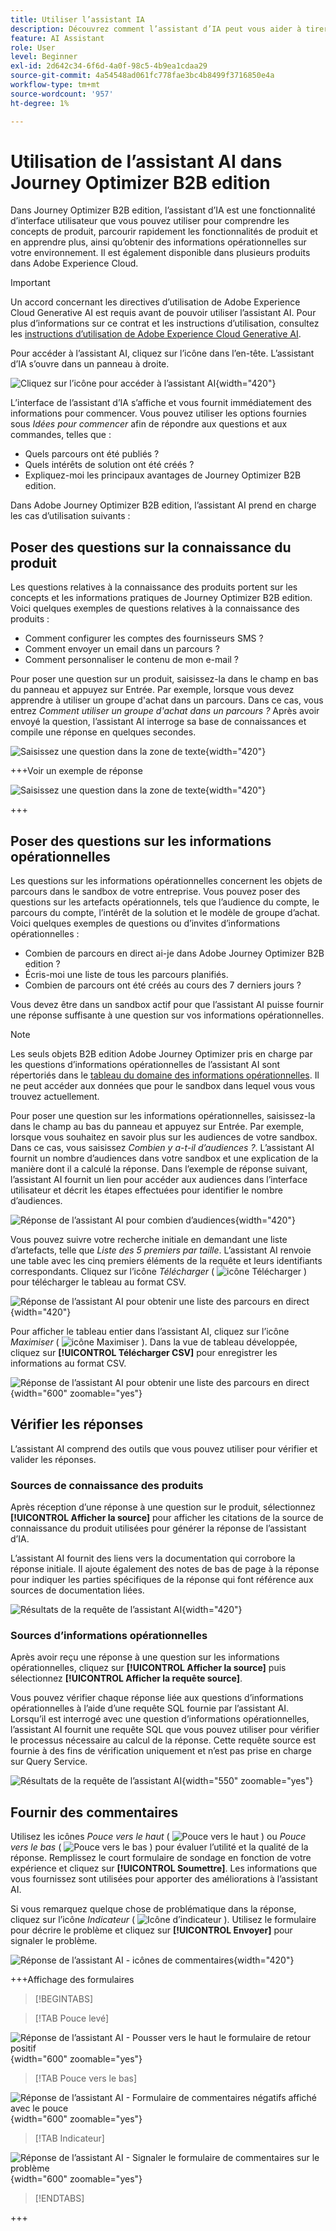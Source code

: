 ```yaml
---
title: Utiliser l’assistant IA
description: Découvrez comment l’assistant d’IA peut vous aider à tirer le meilleur parti des fonctionnalités de Journey Optimizer B2B edition.
feature: AI Assistant
role: User
level: Beginner
exl-id: 2d642c34-6f6d-4a0f-98c5-4b9ea1cdaa29
source-git-commit: 4a54548ad061fc778fae3bc4b8499f3716850e4a
workflow-type: tm+mt
source-wordcount: '957'
ht-degree: 1%

---
```


# Utilisation de l’assistant AI dans Journey Optimizer B2B edition

Dans Journey Optimizer B2B edition, l’assistant d’IA est une fonctionnalité d’interface utilisateur que vous pouvez utiliser pour comprendre les concepts de produit, parcourir rapidement les fonctionnalités de produit et en apprendre plus, ainsi qu’obtenir des informations opérationnelles sur votre environnement. Il est également disponible dans plusieurs produits dans Adobe Experience Cloud.

>[!IMPORTANT]
>
>Un accord concernant les directives d’utilisation de Adobe Experience Cloud Generative AI est requis avant de pouvoir utiliser l’assistant AI. Pour plus d’informations sur ce contrat et les instructions d’utilisation, consultez les [instructions d’utilisation de Adobe Experience Cloud Generative AI](https://www.adobe.com/legal/licenses-terms/adobe-dx-gen-ai-user-guidelines.html).

Pour accéder à l’assistant AI, cliquez sur l’icône dans l’en-tête. L’assistant d’IA s’ouvre dans un panneau à droite.

![Cliquez sur l’icône pour accéder à l’assistant AI](./assets/ai-assistant-icon-displayed.png){width="420"}

L’interface de l’assistant d’IA s’affiche et vous fournit immédiatement des informations pour commencer. Vous pouvez utiliser les options fournies sous _Idées pour commencer_ afin de répondre aux questions et aux commandes, telles que :

* Quels parcours ont été publiés ?
* Quels intérêts de solution ont été créés ?
* Expliquez-moi les principaux avantages de Journey Optimizer B2B edition.

Dans Adobe Journey Optimizer B2B edition, l’assistant AI prend en charge les cas d’utilisation suivants :

## Poser des questions sur la connaissance du produit

Les questions relatives à la connaissance des produits portent sur les concepts et les informations pratiques de Journey Optimizer B2B edition. Voici quelques exemples de questions relatives à la connaissance des produits :

* Comment configurer les comptes des fournisseurs SMS ?
* Comment envoyer un email dans un parcours ?
* Comment personnaliser le contenu de mon e-mail ?

Pour poser une question sur un produit, saisissez-la dans le champ en bas du panneau et appuyez sur Entrée. Par exemple, lorsque vous devez apprendre à utiliser un groupe d&#39;achat dans un parcours. Dans ce cas, vous entrez _Comment utiliser un groupe d&#39;achat dans un parcours ?_ Après avoir envoyé la question, l’assistant AI interroge sa base de connaissances et compile une réponse en quelques secondes.

![Saisissez une question dans la zone de texte](./assets/ai-assistant-ask-question.png){width="420"}

+++Voir un exemple de réponse

![Saisissez une question dans la zone de texte](./assets/ai-assistant-product-answer.png){width="420"}

+++

## Poser des questions sur les informations opérationnelles

Les questions sur les informations opérationnelles concernent les objets de parcours dans le sandbox de votre entreprise. Vous pouvez poser des questions sur les artefacts opérationnels, tels que l’audience du compte, le parcours du compte, l’intérêt de la solution et le modèle de groupe d’achat. Voici quelques exemples de questions ou d’invites d’informations opérationnelles :

* Combien de parcours en direct ai-je dans Adobe Journey Optimizer B2B edition ?
* Écris-moi une liste de tous les parcours planifiés.
* Combien de parcours ont été créés au cours des 7 derniers jours ?

Vous devez être dans un sandbox actif pour que l’assistant AI puisse fournir une réponse suffisante à une question sur vos informations opérationnelles.

>[!NOTE]
>
>Les seuls objets B2B edition Adobe Journey Optimizer pris en charge par les questions d’informations opérationnelles de l’assistant AI sont répertoriés dans le [tableau du domaine des informations opérationnelles](./ai-assistant-overview.md#operational-insights). Il ne peut accéder aux données que pour le sandbox dans lequel vous vous trouvez actuellement.

Pour poser une question sur les informations opérationnelles, saisissez-la dans le champ au bas du panneau et appuyez sur Entrée. Par exemple, lorsque vous souhaitez en savoir plus sur les audiences de votre sandbox. Dans ce cas, vous saisissez _Combien y a-t-il d’audiences ?_.  L’assistant AI fournit un nombre d’audiences dans votre sandbox et une explication de la manière dont il a calculé la réponse. Dans l’exemple de réponse suivant, l’assistant AI fournit un lien pour accéder aux audiences dans l’interface utilisateur et décrit les étapes effectuées pour identifier le nombre d’audiences.

![Réponse de l’assistant AI pour combien d’audiences ](./assets/ai-assistant-insights-answer.png){width="420"}

Vous pouvez suivre votre recherche initiale en demandant une liste d’artefacts, telle que _Liste des 5 premiers par taille_. L’assistant AI renvoie une table avec les cinq premiers éléments de la requête et leurs identifiants correspondants. Cliquez sur l’icône _Télécharger_ ( ![icône Télécharger](../assets/do-not-localize/icon-download.svg) ) pour télécharger le tableau au format CSV.

![Réponse de l’assistant AI pour obtenir une liste des parcours en direct](./assets/ai-assistant-artifacts-query.png){width="420"}

Pour afficher le tableau entier dans l’assistant AI, cliquez sur l’icône _Maximiser_ ( ![icône Maximiser](../assets/do-not-localize/icon-maximize.svg) ). Dans la vue de tableau développée, cliquez sur **[!UICONTROL Télécharger CSV]** pour enregistrer les informations au format CSV.

![Réponse de l’assistant AI pour obtenir une liste des parcours en direct](./assets/ai-assistant-artifacts-maximize.png){width="600" zoomable="yes"}

## Vérifier les réponses

L’assistant AI comprend des outils que vous pouvez utiliser pour vérifier et valider les réponses.

### Sources de connaissance des produits

Après réception d’une réponse à une question sur le produit, sélectionnez **[!UICONTROL Afficher la source]** pour afficher les citations de la source de connaissance du produit utilisées pour générer la réponse de l’assistant d’IA.

L’assistant AI fournit des liens vers la documentation qui corrobore la réponse initiale. Il ajoute également des notes de bas de page à la réponse pour indiquer les parties spécifiques de la réponse qui font référence aux sources de documentation liées.

![Résultats de la requête de l’assistant AI](./assets/ai-assistant-product-answer-sources.png){width="420"}

### Sources d’informations opérationnelles

Après avoir reçu une réponse à une question sur les informations opérationnelles, cliquez sur **[!UICONTROL Afficher la source]** puis sélectionnez **[!UICONTROL Afficher la requête source]**.

Vous pouvez vérifier chaque réponse liée aux questions d’informations opérationnelles à l’aide d’une requête SQL fournie par l’assistant AI. Lorsqu’il est interrogé avec une question d’informations opérationnelles, l’assistant AI fournit une requête SQL que vous pouvez utiliser pour vérifier le processus nécessaire au calcul de la réponse. Cette requête source est fournie à des fins de vérification uniquement et n’est pas prise en charge sur Query Service.

![Résultats de la requête de l’assistant AI](./assets/ai-assistant-artifacts-query-source.png){width="550" zoomable="yes"}

## Fournir des commentaires

Utilisez les icônes _Pouce vers le haut_ ( ![Pouce vers le haut](../assets/do-not-localize/icon-thumb-up.svg) ) ou _Pouce vers le bas_ ( ![Pouce vers le bas](../assets/do-not-localize/icon-thumb-down.svg) ) pour évaluer l’utilité et la qualité de la réponse. Remplissez le court formulaire de sondage en fonction de votre expérience et cliquez sur **[!UICONTROL Soumettre]**. Les informations que vous fournissez sont utilisées pour apporter des améliorations à l’assistant AI.

Si vous remarquez quelque chose de problématique dans la réponse, cliquez sur l’icône _Indicateur_ ( ![Icône d’indicateur](../assets/do-not-localize/icon-flag.svg) ). Utilisez le formulaire pour décrire le problème et cliquez sur **[!UICONTROL Envoyer]** pour signaler le problème.

![Réponse de l’assistant AI - icônes de commentaires](./assets/ai-assistant-response-feedback-icons.png){width="420"}

+++Affichage des formulaires

>[!BEGINTABS]

>[!TAB Pouce levé]

![Réponse de l’assistant AI - Pousser vers le haut le formulaire de retour positif](./assets/ai-assistant-response-feedback-positive-form.png){width="600" zoomable="yes"}

>[!TAB Pouce vers le bas]

![Réponse de l’assistant AI - Formulaire de commentaires négatifs affiché avec le pouce](./assets/ai-assistant-response-feedback-negative-form.png){width="600" zoomable="yes"}

>[!TAB Indicateur]

![Réponse de l’assistant AI - Signaler le formulaire de commentaires sur le problème](./assets/ai-assistant-response-feedback-flagged-form.png){width="600" zoomable="yes"}

>[!ENDTABS]

+++
